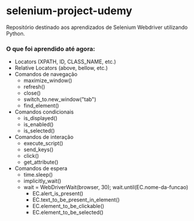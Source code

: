 # selenium-project-udemy
Repositório destinado aos aprendizados de Selenium Webdriver utilizando Python.

### O que foi aprendido até agora:

- Locators (XPATH, ID, CLASS_NAME, etc.)
- Relative Locators (above, bellow, etc.)
- Comandos de navegação
  - maximize_window()
  - refresh()
  - close()
  - switch_to.new_window("tab") 
  - find_element()
- Comandos condicionais
  - is_displayed()
  - is_enabled()
  - is_selected()
- Comandos de interação
  - execute_script()
  - send_keys()
  - click()
  - get_attribute()
- Comandos de espera
  - time.sleep()
  - implicitly_wait()
  - wait = WebDriverWait(browser, 30); wait.until(EC.nome-da-funcao)
    - EC.alert_is_present()
    - EC.text_to_be_present_in_element()
    - EC.element_to_be_clickable()
    - EC.element_to_be_selected()

